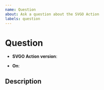 ```yaml
---
name: Question
about: Ask a question about the SVGO Action
labels: question
---
```


# Question

<!-- The version of the Action you're using -->
- **SVGO Action version**: <!-- e.g. v1.1.0 -->

<!-- The context in which the Action is running -->
- **On**: <!-- e.g. pull_request -->

## Description

<!--
Describe what your question is and, if possible, why you have this question.

NOTE: if you are asking for a new feature, please submit a feature request.
--->
